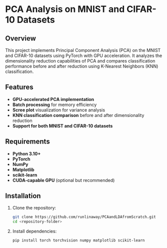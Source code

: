 # PCA Analysis on MNIST and CIFAR-10 Datasets

## Overview
This project implements Principal Component Analysis (PCA) on the MNIST and CIFAR-10 datasets using PyTorch with GPU acceleration. It analyzes the dimensionality reduction capabilities of PCA and compares classification performance before and after reduction using K-Nearest Neighbors (KNN) classification.

## Features
- **GPU-accelerated PCA implementation**
- **Batch processing** for memory efficiency
- **Scree plot** visualization for variance analysis
- **KNN classification comparison** before and after dimensionality reduction
- **Support for both MNIST and CIFAR-10 datasets**

## Requirements
- **Python 3.10+**
- **PyTorch**
- **NumPy**
- **Matplotlib**
- **scikit-learn**
- **CUDA-capable GPU** (optional but recommended)

## Installation
1. Clone the repository:
   ```bash
   git clone https://github.com/runlinaway/PCAandLDAfromScratch.git
   cd <repository-folder>
2. Install dependencies:
   ```bash
   pip install torch torchvision numpy matplotlib scikit-learn


